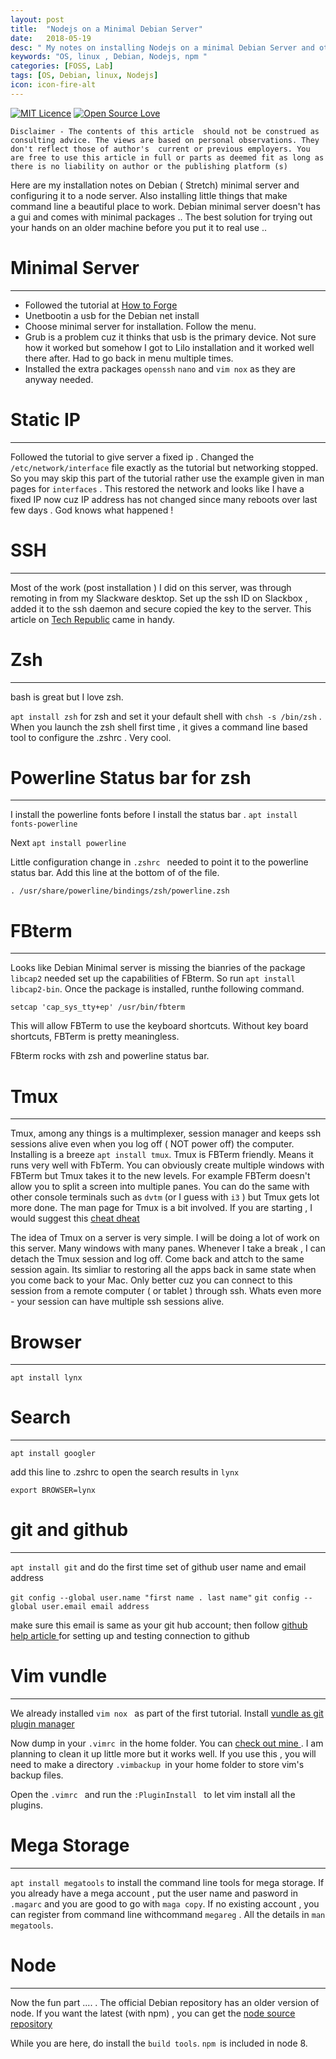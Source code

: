 ```yaml
---
layout: post
title:  "Nodejs on a Minimal Debian Server"
date:   2018-05-19
desc: " My notes on installing Nodejs on a minimal Debian Server and other things"
keywords: "OS, linux , Debian, Nodejs, npm "
categories: [FOSS, Lab]
tags: [OS, Debian, linux, Nodejs]
icon: icon-fire-alt
---
```

[![MIT Licence](https://badges.frapsoft.com/os/mit/mit.svg?v=103)](https://opensource.org/licenses/mit-license.php)
[![Open Source Love](https://badges.frapsoft.com/os/v1/open-source.png?v=103)](https://github.com/ellerbrock/open-source-badge/)

	Disclaimer - The contents of this article  should not be construed as consulting advice. The views are based on personal observations. They don't reflect those of author's  current or previous employers. You are free to use this article in full or parts as deemed fit as long as there is no liability on author or the publishing platform (s)



Here are my installation notes on Debian ( Stretch) minimal server and configuring it to a node server. Also installing little things that make command line a beautiful place to work. Debian minimal server doesn't has a gui and comes with minimal packages .. The best solution for trying out your hands on an older machine before you put it to real use .. 

# Minimal Server
---
- Followed  the tutorial at [How to Forge](https://howtoforge.com/tutorial/debian-minimal-server)
- Unetbootin a usb for the Debian net install
- Choose minimal server for installation. Follow the menu. 
- Grub is a problem cuz it thinks that usb is the primary device. Not sure how it worked but somehow I got to Lilo installation and it worked well there after. Had to go back in menu multiple times. 
- Installed the extra packages `openssh` `nano` and `vim nox` as they are anyway needed. 

# Static  IP
---
Followed the tutorial to give server a fixed ip . Changed the `/etc/network/interface` file exactly as the tutorial but networking stopped. So you may skip this part of the tutorial rather use the example given in man pages for `interfaces` . This restored the network and looks like I have a fixed IP now cuz IP address has not changed since many reboots over last few days . God knows what happened ! 

# SSH 
---
Most of the work (post installation ) I did on this server, was through remoting in from my Slackware desktop. Set up the ssh ID on Slackbox , added it to the ssh daemon and secure copied the key to the server. This article on [Tech Republic]( https://techrepublic.com/article/how-to-use-secure-copy-with-ssh-key-authentication) came in handy. 

# Zsh 
---
bash is great but I love zsh. 

`apt install zsh` for zsh and set it your default shell with `chsh -s /bin/zsh` . When you launch the zsh shell first time , it gives a command line based tool to configure the .zshrc . Very cool.

# Powerline Status bar for zsh
---
I install the powerline fonts before I install the status bar . `apt install fonts-powerline`

Next `apt install powerline`

Little configuration change in `.zshrc ` needed to point it to the powerline status bar. Add this line at the bottom of of the file. 

`. /usr/share/powerline/bindings/zsh/powerline.zsh`

# FBterm
---
Looks like Debian Minimal server is missing the bianries of the package `libcap2` needed set up the capabilities of FBterm. So run `apt install libcap2-bin`. Once the package is installed, runthe following command. 

	setcap 'cap_sys_tty+ep' /usr/bin/fbterm

This will allow FBTerm to use the keyboard shortcuts. Without key board shortcuts, FBTerm is pretty meaningless. 

FBterm rocks with zsh and powerline status bar. 

# Tmux
---
Tmux, among any things is a multimplexer, session manager and keeps ssh sessions alive even when you log off ( NOT power off) the computer. Installing is a breeze `apt install tmux`.  Tmux is FBTerm friendly. Means it runs very well with FbTerm. You can obviously create multiple windows with FBTerm but Tmux takes it to the new levels. For example FBTerm doesn't allow you to split a screen into multiple panes. You can do the same with other console terminals such as `dvtm` (or I guess with `i3` ) but Tmux gets lot more done. The man page for Tmux is a bit involved. If you are starting  , I would suggest this [cheat dheat](https://gist.github.com/andreyvit/2921703) 

The idea of Tmux on a server is very simple. I will be doing a lot of work on this server. Many windows with many panes. Whenever I take a break , I can detach the Tmux session and log off. Come back and attch to the same session again. Its simliar to restoring all the apps back in same state when you come back to your Mac. Only better cuz you can connect to this session from a remote computer ( or tablet ) through ssh. Whats even more - your session can have multiple ssh sessions alive. 

# Browser
---
`apt install lynx`

# Search 
---
`apt install googler`

add this line to .zshrc to open the  search results in `lynx `

`export BROWSER=lynx`

# git and github
---
`apt install git` and do the first time set of github user name and email address 

`git config --global user.name "first name . last name"`
`git config --global user.email email address`

make sure this email is same as  your git hub account; then follow [github help article ](https://help.github.com/articles/connecting-to-github-with-ssh ) for setting up and testing connection to  github


# Vim vundle 
---
We already installed `vim nox ` as part of the first tutorial. Install [vundle as git plugin manager ](https://github.com/VundleVim/Vundle.vim)

Now dump in your `.vimrc `in the home folder. You can [check out mine ](https://github.com/ashutoshmjain/homepage/blob/gh-pages/dotfiles/.vimrc) . I am planning to clean it up little more but it works well. If you use this , you will need to make a directory `.vimbackup `in your home folder to store vim's backup files. 

Open the `.vimrc ` and run the `:PluginInstall ` to let vim install all the plugins. 

# Mega Storage
---
`apt install megatools` to install the command line tools for mega storage. If you already have a mega account , put the user name and pasword in `.magarc` and you are good to go with `maga copy`. If no existing account , you can register from command line withcommand `megareg` . All the details in `man megatools`.



# Node
---
Now the fun part .... . The official Debian repository has an older version of node. If you want the latest (with npm) , you can get the [node source repository](http://nodesource.com/blog/installing-node-js-tutorial-debian-linux)

While you are here, do install the `build tools`. `npm `is included in node 8. 
